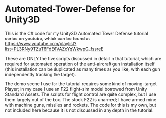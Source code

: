 # Automated-Tower-Defense for Unity3D
This is the C# code for my Unity3D Automated Tower Defense tutorial series on youtube, which can be found at https://www.youtube.com/playlist?list=PL3RNy9TZuT6FdE6VAZoYqWkwpG_fssreE

These are ONLY the five scripts discussed in detail in that tutorial, which are required for automated operation of the anti-aircraft gun installation itself (this installation can be duplicated as many times as you like, with each gun independently tracking the target).

The demo scene I use for the tutorial requires some kind of moving-target Player; in my case I use an F22 flight-sim model borrowed from Unity Standard Assets.  The scripts for flight control are quite complex, but I use them largely out of the box.  The stock F22 is unarmed; I have armed mine with machine guns, missiles and rockets.  The code for this is my own, but not included here because it is not discussed in any depth in the tutorial.
